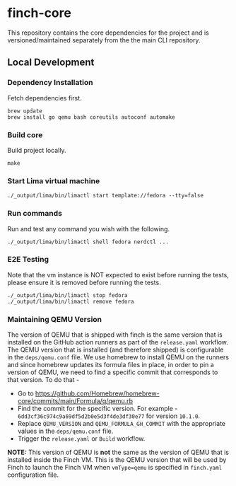 # finch-core

This repository contains the core dependencies for the project and is versioned/maintained separately from the the main CLI repository.

## Local Development

### Dependency Installation

Fetch dependencies first.

```
brew update
brew install go qemu bash coreutils autoconf automake
```

### Build core

Build project locally.

```
make
```

### Start Lima virtual machine

```
./_output/lima/bin/limactl start template://fedora --tty=false
```

### Run commands

Run and test any command you wish with the following.
```
./_output/lima/bin/limactl shell fedora nerdctl ...
```

### E2E Testing

Note that the vm instance is NOT expected to exist before running the tests, please ensure it is removed before running the tests.
```
./_output/lima/bin/limactl stop fedora
./_output/lima/bin/limactl remove fedora
```

### Maintaining QEMU Version

The version of QEMU that is shipped with finch is the same version that is installed on the GitHub action runners as part of the `release.yaml` workflow. The QEMU version that is installed (and therefore shipped) is configurable in the `deps/qemu.conf` file. We use homebrew to install QEMU on the runners and since homebrew updates its formula files in place, in order to pin a version of QEMU, we need to find a specific commit that corresponds to that version. To do that -

- Go to https://github.com/Homebrew/homebrew-core/commits/main/Formula/q/qemu.rb
- Find the commit for the specific version. For example - `6dd3cf36c974c9a69df5d2b0e5d3f4de3df30e77` for version `10.1.0`.
- Replace `QEMU_VERSION` and `QEMU_FORMULA_GH_COMMIT` with the appropriate values in the `deps/qemu.conf` file.
- Trigger the `release.yaml` or `Build` workflow.

**NOTE:** This version of QEMU is **not** the same as the version of QEMU that is installed inside the Finch VM. This is the QEMU version that will be used by Finch to launch the Finch VM when `vmType=qemu` is specified in `finch.yaml` configuration file.
